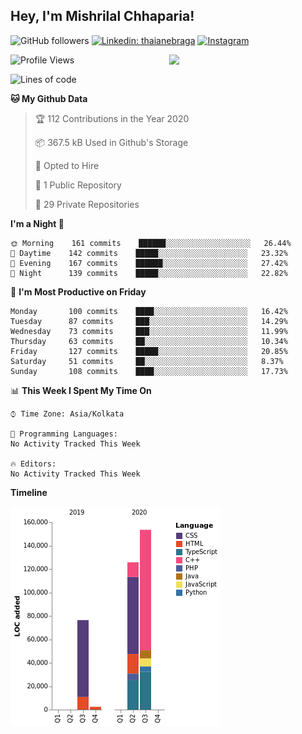 <h2>Hey, I'm Mishrilal Chhaparia!</h2>

<!-- ![Mishrilal's github stats](https://github-readme-stats.vercel.app/api?username=mishrilal&theme=blue-green&show_icons=true&count_private=true) -->
![GitHub followers](https://img.shields.io/github/followers/mishrilal?color=181717&label=Follow%20%40mishrilal&logo=Github&style=for-the-badge)
[![Linkedin: thaianebraga](https://img.shields.io/badge/linkedin-%230077B5.svg?&style=for-the-badge&logo=linkedin&logoColor=white&link=https://www.linkedin.com/in/mishrilal-chhaparia-074969192/)](https://www.linkedin.com/in/mishrilal-chhaparia-074969192/)
[![Instagram](https://img.shields.io/badge/instagram-%23E4405F.svg?&style=for-the-badge&logo=instagram&logoColor=white&link=https://www.instagram.com/am_mishri/)](https://www.instagram.com/am_mishri/)


<img align='right' src="https://avatars1.githubusercontent.com/u/53535840?s=400&u=ccbf62c3091d7277d104d3666e4598207f27c197&v=4" width="250">

<!--START_SECTION:waka-->
![Profile Views](http://img.shields.io/badge/Profile%20Views-0-blue)

![Lines of code](https://img.shields.io/badge/From%20Hello%20World%20I%27ve%20Written-375125%20lines%20of%20code-blue)

**🐱 My Github Data** 

> 🏆 112 Contributions in the Year 2020
 > 
> 📦 367.5 kB Used in Github's Storage 
 > 
> 💼 Opted to Hire
 > 
> 📜 1 Public Repository 
 > 
> 🔑 29 Private Repositories 

**I'm a Night 🦉** 

```text
🌞 Morning    161 commits    ██████░░░░░░░░░░░░░░░░░░░   26.44% 
🌆 Daytime    142 commits    █████░░░░░░░░░░░░░░░░░░░░   23.32% 
🌃 Evening    167 commits    ██████░░░░░░░░░░░░░░░░░░░   27.42% 
🌙 Night      139 commits    █████░░░░░░░░░░░░░░░░░░░░   22.82%

```
📅 **I'm Most Productive on Friday** 

```text
Monday       100 commits    ████░░░░░░░░░░░░░░░░░░░░░   16.42% 
Tuesday      87 commits     ███░░░░░░░░░░░░░░░░░░░░░░   14.29% 
Wednesday    73 commits     ███░░░░░░░░░░░░░░░░░░░░░░   11.99% 
Thursday     63 commits     ██░░░░░░░░░░░░░░░░░░░░░░░   10.34% 
Friday       127 commits    █████░░░░░░░░░░░░░░░░░░░░   20.85% 
Saturday     51 commits     ██░░░░░░░░░░░░░░░░░░░░░░░   8.37% 
Sunday       108 commits    ████░░░░░░░░░░░░░░░░░░░░░   17.73%

```


📊 **This Week I Spent My Time On** 

```text
⌚︎ Time Zone: Asia/Kolkata

💬 Programming Languages: 
No Activity Tracked This Week

🔥 Editors: 
No Activity Tracked This Week

```

**Timeline**

![Chart not found](https://github.com/mishrilal/mishrilal/blob/master/charts/bar_graph.png) 


<!--END_SECTION:waka-->
